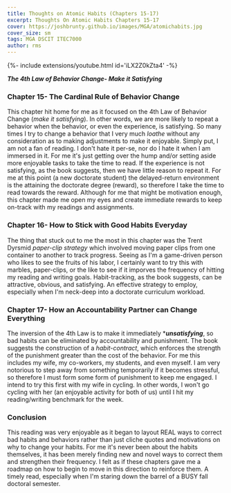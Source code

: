 ```yaml
---
title: Thoughts on Atomic Habits (Chapters 15-17)
excerpt: Thoughts On Atomic Habits Chapters 15-17
cover: https://joshbrunty.github.io/images/MGA/atomichabits.jpg
cover_size: sm
tags: MGA DSCIT ITEC7000
author: rms
---
```


<div>{%- include extensions/youtube.html id='iLX2Z0kZta4' -%}</div>

***The 4th Law of Behavior Change- Make it Satisfying***

### Chapter 15- The Cardinal Rule of Behavior Change
This chapter hit home for me as it focused on the 4th Law of Behavior Change (*make it satisfying*). In other words, we are more likely to repeat a behavior when the behavior, or even the experience, is satisfying. So many times I try to change a behavior that I very much *loathe* without any consideration as to making adjustments to make it enjoyable. Simply put, I am not a fan of reading. I don't hate it per-se, nor do I hate it when I am immersed in it. For me it's just getting over the hump and/or setting aside more enjoyable tasks to take the time to read. If the experience is not satisfying, as the book suggests, then we have little reason to repeat it. For me at this point (a new doctorate student) the delayed-return environment is the attaining the doctorate degree (reward), so therefore I take the time to read towards the reward. Although for me that might be motivation enough, this chapter made me open my eyes and create immediate rewards to keep on-track with my readings and assignments.

### Chapter 16- How to Stick with Good Habits Everyday
The thing that stuck out to me the most in this chapter was the Trent Dyrsmid *paper-clip strategy* which involved moving paper clips from one container to another to track progress. Seeing as I'm a game-driven person who likes to see the fruits of his labor, I certainly want to try this with marbles, paper-clips, or the like to see if it imporves the frequency of hitting my reading and writing goals. Habit-tracking, as the book suggests, can be attractive, obvious, and satisfying. An effective strategy to employ, especially when I'm neck-deep into a doctorate curriculum workload.

### Chapter 17- How an Accountability Partner can Change Everything
The inversion of the 4th Law is to make it immediately ****unsatisfying***, so bad habits can be eliminated by accountability and punishment. The book suggests the construction of a *habit-contract*, which enforces the strength of the punishment greater than the cost of the behavior. For me this includes my wife, my co-workers, my students, and even myself. I am very notorious to step away from something temporarily if it becomes stressful, so therefore I must form some form of punishment to keep me engaged. I intend to try this first with my wife in cycling. In other words, I won't go cycling with her (an enjoyable activity for both of us) until I hit my reading/writing benchmark for the week. 

### Conclusion
This reading was very enjoyable as it began to layout REAL ways to correct bad habits and behaviors rather than just cliche quotes and motivations on why to change your habits. For me it's never been about the habits themselves, it has been merely finding new and novel ways to correct them and strengthen their frequency. I felt as if these chapters gave me a roadmap on how to begin to move in this direction to reinforce them. A timely read, especially when I'm staring down the barrel of a BUSY fall doctoral semester.

